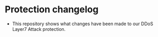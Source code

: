 # Protection changelog

- This repository shows what changes have been made to our DDoS Layer7 Attack protection.
